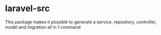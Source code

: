 # laravel-src
This package makes it possible to generate a service, repository, controller, model and migration all in 1 command
